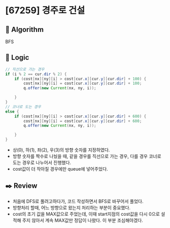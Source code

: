 # [67259] 경주로 건설

## :pushpin: **Algorithm**

BFS

## :round_pushpin: **Logic**

```java
// 직선으로 가는 경우
if (i % 2 == cur.dir % 2) {
    if (cost[nx][ny][i] > cost[cur.x][cur.y][cur.dir] + 100) {
        cost[nx][ny][i] = cost[cur.x][cur.y][cur.dir] + 100;
        q.offer(new Current(nx, ny, i));

    }
}
// 코너로 도는 경우
else {
    if (cost[nx][ny][i] > cost[cur.x][cur.y][cur.dir] + 600) {
        cost[nx][ny][i] = cost[cur.x][cur.y][cur.dir] + 600;
        q.offer(new Current(nx, ny, i));

    }
}
```

- 상(0), 하(1), 좌(2), 우(3)의 방향 숫자를 지정하였다.
- 방향 숫자를 짝수로 나눴을 때, 같을 경우를 직선으로 가는 경우, 다를 경우 코너로 도는 경우로 나누어서 진행했다.
- cost값이 더 작아질 경우에만 queue에 넣어주었다.

## :black_nib: **Review**

- 처음에 DFS로 풀려고하다가, 코드 작성하면서 BFS로 바꾸어서 풀었다.
- 방향처리 할때, 어느 방향으로 왔는지 처리하는 부분이 중요했다.
- cost의 초기 값을 MAX값으로 주었는데, 이때 start지점의 cost값을 다시 0으로 설적해 주지 않아서 계속 MAX값만 정답이 나왔다. 이 부분 조심해야겠다.
